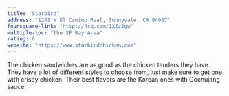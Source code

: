```yaml
---
title: "Starbird"
address: "1241 W El Camino Real, Sunnyvale, CA 94087"
foursquare-link: "http://4sq.com/1XZz2qw"
multiple-loc: "the SF Bay Area"
rating: 6
website: "https://www.starbirdchicken.com"
---
```


The chicken sandwiches are as good as the chicken tenders they have. They have a lot of different styles to choose from, just make sure to get one with crispy chicken. Their best flavors are the Korean ones with Gochujang sauce.
